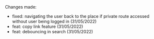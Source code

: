 Changes made:

- fixed: navigating the user back to the place if private route accessed without user being logged in (31/05/2022)
- feat: copy link feature (31/05/2022)
- feat: debouncing in search (31/05/2022)
